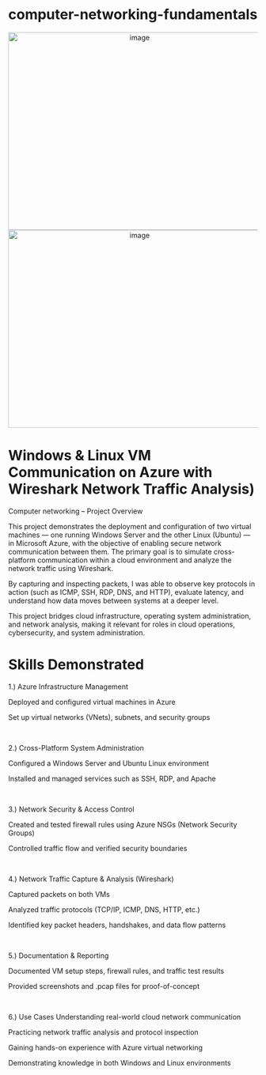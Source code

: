 # computer-networking-fundamentals

<p align="center">

<img width="515" height="400" alt="image" src="https://github.com/user-attachments/assets/16d4a0b1-0d27-4149-8e40-ca57f769a3bf" />

<img width="515" height="400" alt="image" src="https://github.com/user-attachments/assets/09971a7b-dd02-43ed-82c0-c5a9f91e767f" />

</p>

<h1>Windows & Linux VM Communication on Azure with 
Wireshark Network Traffic Analysis)</h1>

Computer networking – Project Overview

This project demonstrates the deployment and configuration of two virtual machines — one running Windows Server and the other Linux (Ubuntu) — in Microsoft Azure, with the objective of enabling secure network communication between them. The primary goal is to simulate cross-platform communication within a cloud environment and analyze the network traffic using Wireshark.

By capturing and inspecting packets, I was able to observe key protocols in action (such as ICMP, SSH, RDP, DNS, and HTTP), evaluate latency, and understand how data moves between systems at a deeper level.

This project bridges cloud infrastructure, operating system administration, and network analysis, making it relevant for roles in cloud operations, cybersecurity, and system administration.


<h1>Skills Demonstrated</h1>

<p>

1.) Azure Infrastructure Management

Deployed and configured virtual machines in Azure

Set up virtual networks (VNets), subnets, and security groups

</p>

<br>

<p>
2.) Cross-Platform System Administration

Configured a Windows Server and Ubuntu Linux environment

Installed and managed services such as SSH, RDP, and Apache
</p>

<br>


<p>
3.) Network Security & Access Control

Created and tested firewall rules using Azure NSGs (Network Security Groups)

Controlled traffic flow and verified security boundaries
</p>

<br>

<p>
4.) Network Traffic Capture & Analysis (Wireshark)

Captured packets on both VMs

Analyzed traffic protocols (TCP/IP, ICMP, DNS, HTTP, etc.)

Identified key packet headers, handshakes, and data flow patterns

</p>

<br>

<p>
5.) Documentation & Reporting

Documented VM setup steps, firewall rules, and traffic test results

Provided screenshots and .pcap files for proof-of-concept

<p>

<br>


6.) Use Cases
Understanding real-world cloud network communication

Practicing network traffic analysis and protocol inspection

Gaining hands-on experience with Azure virtual networking

Demonstrating knowledge in both Windows and Linux environments

</p>










<br />
